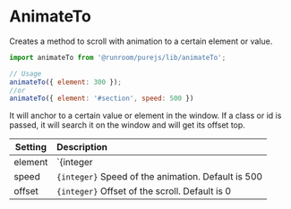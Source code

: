 # AnimateTo

Creates a method to scroll with animation to a certain element or value.

```javascript
import animateTo from '@runroom/purejs/lib/animateTo';

// Usage
animateTo({ element: 300 });
//or
animateTo({ element: '#section', speed: 500 })
```

It will anchor to a certain value or element in the window. If a class or id is passed, it will search it on the window and will get its offset top.

| Setting | Description                                        |
| ------- | :------------------------------------------------- |
| element | `{integer|string}` Number, element class or id     |
| speed   | `{integer}` Speed of the animation. Default is 500 |
| offset  | `{integer}` Offset of the scroll. Default is 0     |
